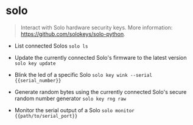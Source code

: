 # solo
> Interact with Solo hardware security keys.
> More information: <https://github.com/solokeys/solo-python>.

- List connected Solos
`solo ls`

- Update the currently connected Solo's firmware to the latest version
`solo key update`

- Blink the led of a specific Solo
`solo key wink --serial {{serial_number}}`

- Generate random bytes using the currently connected Solo's secure random number generator
`solo key rng raw`

- Monitor the serial output of a Solo
`solo monitor {{path/to/serial_port}}`
